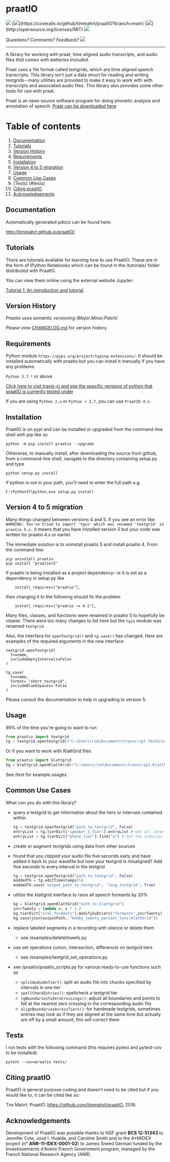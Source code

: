 
# praatIO

[![](https://app.travis-ci.com/timmahrt/praatIO.svg?branch=main)](https://travis-ci.org/timmahrt/praatIO) [![](https://coveralls.io/repos/github/timmahrt/praatIO/badge.svg?)](https://coveralls.io/github/timmahrt/praatIO?branch=main) [![](https://img.shields.io/badge/license-MIT-blue.svg?)](http://opensource.org/licenses/MIT) [![](https://img.shields.io/pypi/v/praatio.svg)](https://pypi.org/project/praatio/)

*Questions?  Comments?  Feedback? [![](https://badges.gitter.im/praatio/Lobby.svg)](https://gitter.im/praatio/Lobby?utm_source=badge&utm_medium=badge&utm_campaign=pr-badge&utm_content=badge)*

-----

A library for working with praat, time aligned audio transcripts, and audio files *that comes with batteries included*.

Praat uses a file format called textgrids, which are time aligned speech transcripts.
This library isn't just a data struct for reading and writing textgrids--many utilities are
provided to make it easy to work with with transcripts and associated audio files.
This library also provides some other tools for use with praat.

Praat is an open source software program for doing phonetic analysis and annotation 
of speech.  [Praat can be downloaded here](<http://www.fon.hum.uva.nl/praat/>)

# Table of contents
1. [Documentation](#documentation)
2. [Tutorials](#tutorials)
3. [Version History](#version-history)
4. [Requirements](#requirements)
5. [Installation](#installation)
6. [Version 4 to 5 migration](#version-4-to-5-migration)
7. [Usage](#usage)
8. [Common Use Cases](#common-use-cases)
9. [Tests] (#tests)
10. [Citing praatIO](#citing-praatio)
11. [Acknowledgements](#acknowledgements)

## Documentation

Automatically generated pdocs can be found here:

http://timmahrt.github.io/praatIO/


## Tutorials

There are tutorials available for learning how to use PraatIO.  These
are in the form of IPython Notebooks which can be found in the /tutorials/
folder distributed with PraatIO.

You can view them online using the external website Jupyter:

[Tutorial 1: An introduction and tutorial](<https://nbviewer.jupyter.org/github/timmahrt/praatIO/blob/main/tutorials/tutorial1_intro_to_praatio.ipynb>)
    
    
## Version History

*Praatio uses semantic versioning (Major.Minor.Patch)*

Please view [CHANGELOG.md](https://github.com/timmahrt/praatIO/blob/main/CHANGELOG.md) for version history.


## Requirements

Python module `https://pypi.org/project/typing-extensions/`.  It should be installed automatically with praatio but you can install it manually if you have any problems.

``Python 3.7.*`` or above

[Click here to visit travis-ci and see the specific versions of python that praatIO is currently tested under](<https://travis-ci.org/timmahrt/praatIO>)

If you are using ``Python 2.x`` or ``Python < 3.7``, you can use `PraatIO 4.x`.

## Installation

PraatIO is on pypi and can be installed or upgraded from the command-line shell with pip like so

    python -m pip install praatio --upgrade

Otherwise, to manually install, after downloading the source from github, from a command-line shell, navigate to the directory containing setup.py and type

    python setup.py install

If python is not in your path, you'll need to enter the full path e.g.

    C:\Python37\python.exe setup.py install

## Version 4 to 5 migration

Many things changed between versions 4 and 5.  If you see an error like
`WARNING: You've tried to import 'tgio' which was renamed 'textgrid' in praatio 5.x.`
it means that you have installed version 5 but your code was written for praatio 4.x or earlier.

The immediate solution is to uninstall praatio 5 and install praatio 4. From the command line:
```
pip uninstall praatio
pip install "praatio<5"
```

If praatio is being installed as a project dependency--ie it is set as a dependency in setup.py like
```
    install_requires=["praatio"],
```
then changing it to the following should fix the problem
```
    install_requires=["praatio ~= 4.1"],
```

Many files, classes, and functions were renamed in praatio 5 to hopefully be clearer.  There
were too many changes to list here but the `tgio` module was renamed `textgrid`.

Also, the interface for `openTextgrid()` and `tg.save()` has changed. Here are examples of the required arguments in the new interface
```
textgrid.openTextgrid(
  fn=name,
  includeEmptyIntervals=False
)
```
```
tg.save(
  fn=name,
  format= "short_textgrid",
  includeBlankSpaces= False
)
```

Please consult the documentation to help in upgrading to version 5.

## Usage

99% of the time you're going to want to run

```python
from praatio import textgrid
tg = textgrid.openTextgrid(r"C:\Users\tim\Documents\transcript.TextGrid", False)
```

Or if you want to work with KlattGrid files

```python
from praatio import klattgrid
kg = klattgrid.openKlattGrid(r"C:\Users\tim\Documents\transcript.KlattGrid")
```

See /test for example usages


## Common Use Cases

What can you do with this library?

- query a textgrid to get information about the tiers or intervals contained within
    ```python
    tg = textgrid.openTextgrid("path_to_textgrid", False)
    entryList = tg.tierDict["speaker_1_tier"].entryList # Get all intervals
    entryList = tg.tierDict["phone_tier"].find("a") # Get the indicies of all occurrences of 'a'
    ```

- create or augment textgrids using data from other sources

- found that you clipped your audio file five seconds early and have added it back to your wavefile but now your textgrid is misaligned?  Add five seconds to every interval in the textgrid
    ```python
    tg = textgrid.openTextgrid("path_to_textgrid", False)
    moddedTG = tg.editTimestamps(5)
    moddedTG.save('output_path_to_textgrid', 'long_textgrid', True)
    ```

- utilize the klattgrid interface to raise all speech formants by 20%
    ```python
    kg = klattgrid.openKlattGrid("path_to_klattgrid")
    incrTwenty = lambda x: x * 1.2
    kg.tierDict["oral_formants"].modifySubtiers("formants",incrTwenty)
    kg.save(join(outputPath, "bobby_twenty_percent_less.KlattGrid"))
    ```

- replace labeled segments in a recording with silence or delete them
    - see /examples/deleteVowels.py

- use set operations (union, intersection, difference) on textgrid tiers
    - see /examples/textgrid_set_operations.py

- see /praatio/praatio_scripts.py for various ready-to-use functions such as
    - `splitAudioOnTier()`: split an audio file into chunks specified by intervals in one tier
    - `spellCheckEntries()`: spellcheck a textgrid tier
    - `tgBoundariesToZeroCrossings()`: adjust all boundaries and points to fall at the nearest zero crossing in the corresponding audio file
    - `alignBoundariesAcrossTiers()`: for handmade textgrids, sometimes entries may look as if they are aligned at the same time but actually are off by a small amount, this will correct them


## Tests

I run tests with the following command (this requires pytest and pytest-cov to be installed):

`pytest --cov=praatio tests/`

## Citing praatIO

PraatIO is general purpose coding and doesn't need to be cited
but if you would like to, it can be cited like so:

Tim Mahrt. PraatIO. https://github.com/timmahrt/praatIO, 2016.


## Acknowledgements

Development of PraatIO was possible thanks to NSF grant **BCS 12-51343** to
Jennifer Cole, José I. Hualde, and Caroline Smith and to the A\*MIDEX project
(n° **ANR-11-IDEX-0001-02**) to James Sneed German funded by the
Investissements d'Avenir French Government program,
managed by the French National Research Agency (ANR).
